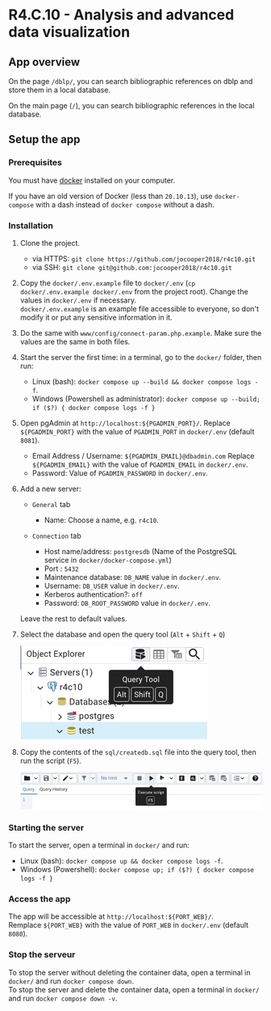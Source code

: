 # R4.C.10 - Analysis and advanced data visualization

## App overview

On the page `/dblp/`, you can search bibliographic references on dblp and store them in a local database.

On the main page (`/`), you can search bibliographic references in the local database.

## Setup the app

### Prerequisites

You must have [docker](https://www.docker.com/) installed on your computer.

If you have an old version of Docker (less than `20.10.13`),
use `docker-compose` with a dash instead of `docker compose` without a dash.

### Installation

 1. Clone the project.
    - via HTTPS: `git clone https://github.com/jocooper2018/r4c10.git`
    - via SSH: `git clone git@github.com:jocooper2018/r4c10.git`

 2. Copy the `docker/.env.example` file to `docker/.env`
    (`cp docker/.env.example docker/.env` from the project root).
    Change the values in `docker/.env` if necessary.<br>
    `docker/.env.example` is an example file accessible to everyone,
    so don't modify it or put any sensitive information in it.

 3. Do the same with `www/config/connect-param.php.example`.
    Make sure the values are the same in both files.

 4. Start the server the first time: in a terminal, go to the `docker/` folder, then run:
    - Linux (bash): `docker compose up --build && docker compose logs -f`.
    - Windows (Powershell as administrator): `docker compose up --build; if ($?) { docker compose logs -f }`

 5. Open pgAdmin at `http://localhost:${PGADMIN_PORT}/`.
    Replace `${PGADMIN_PORT}` with the value of `PGADMIN_PORT` in `docker/.env` (default `8081`).
    - Email Address / Username: `${PGADMIN_EMAIL}@dbadmin.com`
      Replace `${PGADMIN_EMAIL}` with the value of `PGADMIN_EMAIL` in `docker/.env`.
    - Password: Value of `PGADMIN_PASSWORD` in `docker/.env`.

 6. Add a new server:

    - `General` tab
        - Name: Choose a name, e.g. `r4c10`.

    - `Connection` tab
        - Host name/address: `postgresdb` (Name of the PostgreSQL service in `docker/docker-compose.yml`)
        - Port&nbsp;: `5432`
        - Maintenance database: `DB_NAME` value in `docker/.env`.
        - Username: `DB_USER` value in `docker/.env`.
        - Kerberos authentication?: `off`
        - Password: `DB_ROOT_PASSWORD` value in `docker/.env`.

    Leave the rest to default values.

 7. Select the database and open the query tool (`Alt` + `Shift` + `Q`)

    ![The button with a BDD icon and an arrow in front of it](readme-images/query-tool.webp)

 8. Copy the contents of the `sql/createdb.sql` file into the query tool, then run the script (`F5`).

    ![The button with an arrow](readme-images/execute-script.webp)

### Starting the server

To start the server, open a terminal in `docker/` and run:

- Linux (bash): `docker compose up && docker compose logs -f`.
- Windows (Powershell): `docker compose up; if ($?) { docker compose logs -f }`

### Access the app

The app will be accessible at `http://localhost:${PORT_WEB}/`.<br>
Remplace `${PORT_WEB}` with the value of `PORT_WEB` in `docker/.env` (default `8080`).

### Stop the serveur

To stop the server without deleting the container data,
open a terminal in `docker/` and run `docker compose down`.<br>
To stop the server and delete the container data,
open a terminal in `docker/` and run `docker compose down -v`.
